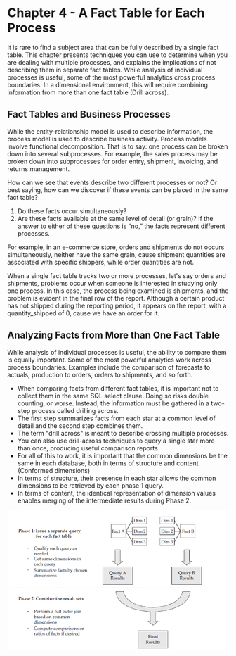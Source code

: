 # Chapter 4 - A Fact Table for Each Process

It is rare to find a subject area that can be fully described by a single fact table. This chapter presents techniques you can use to determine when you are dealing with multiple processes, and explains the implications of not describing them in separate fact tables. While analysis of individual processes is useful, some of the most powerful analytics cross process boundaries. In a dimensional environment, this will require combining information from more than one fact table (Drill across).


## Fact Tables and Business Processes

While the entity-relationship model is used to describe information, the process model is used to describe business activity. Process models involve functional decomposition. That is to say: one process can be broken down into several subprocesses. For example, the sales process may be broken down into subprocesses for order entry, shipment, invoicing, and returns management. 

How can we see that events describe two different processes or not? Or best saying, how can we discover if these events can be placed in the same fact table?
1. Do these facts occur simultaneously?
2. Are these facts available at the same level of detail (or grain)?
If the answer to either of these questions is “no,” the facts represent different processes.

For example, in an e-commerce store, orders and shipments do not occurs simultaneously, neither have the same grain, cause shipment quantities are associated with
specific shippers, while order quantities are not.

When a single fact table tracks two or more processes, let's say orders and shipments, problems occur when someone is interested in studying only one process. In this case, the process being examined is shipments, and the problem is evident in the final row of the report. Although a certain product has not shipped during the reporting period, it appears on the report, with a quantity_shipped of 0, cause we have an order for it.

## Analyzing Facts from More than One Fact Table

While analysis of individual processes is useful, the ability to compare them is equally important. Some of the most powerful analytics work across process boundaries. Examples include the comparison of forecasts to actuals, production to orders, orders to shipments, and so forth.

- When comparing facts from different fact tables, it is important not to collect them in the same SQL select clause. Doing so risks double counting, or worse. Instead, the information must be gathered in a two-step process called drilling across.
- The first step summarizes facts from each star at a common level of detail and the second step combines them.
- The term "drill across" is meant to describe crossing multiple processes.
- You can also use drill-across techniques to query a single star more than once, producing useful comparison reports.
- For all of this to work, it is important that the common dimensions be the same in each database, both in terms of structure and content (Conformed dimensions)
- In terms of structure, their presence in each star allows the common dimensions to be retrieved by each phase 1 query.
- In terms of content, the identical representation of dimension values enables merging of the intermediate results during Phase 2.

![Drilling Across](https://github.com/STEFANOVIVAS/star-schema-notes/blob/main/drilling_across.png)















